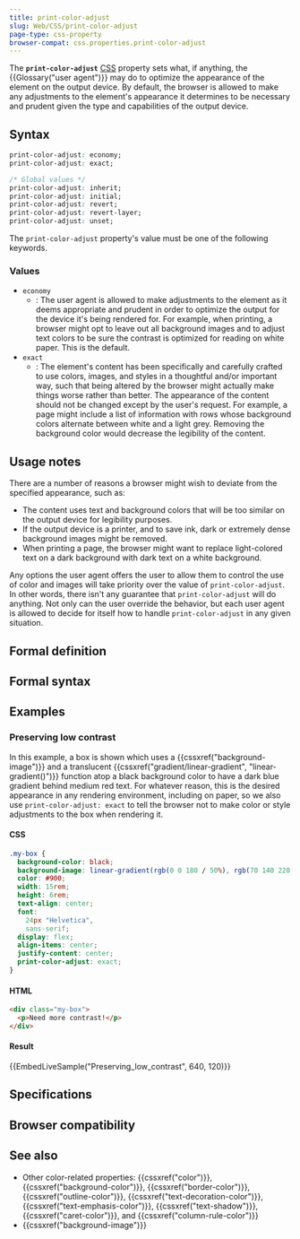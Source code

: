 ```yaml
---
title: print-color-adjust
slug: Web/CSS/print-color-adjust
page-type: css-property
browser-compat: css.properties.print-color-adjust
---
```




The **`print-color-adjust`** [CSS](/Web/CSS) property sets what, if anything, the {{Glossary("user agent")}} may do to optimize the appearance of the element on the output device.
By default, the browser is allowed to make any adjustments to the element's appearance it determines to be necessary and prudent given the type and capabilities of the output device.

## Syntax

```css
print-color-adjust: economy;
print-color-adjust: exact;

/* Global values */
print-color-adjust: inherit;
print-color-adjust: initial;
print-color-adjust: revert;
print-color-adjust: revert-layer;
print-color-adjust: unset;
```

The `print-color-adjust` property's value must be one of the following keywords.

### Values

- `economy`
  - : The user agent is allowed to make adjustments to the element as it deems appropriate and prudent in order to optimize the output for the device it's being rendered for.
    For example, when printing, a browser might opt to leave out all background images and to adjust text colors to be sure the contrast is optimized for reading on white paper.
    This is the default.
- `exact`
  - : The element's content has been specifically and carefully crafted to use colors, images, and styles in a thoughtful and/or important way, such that being altered by the browser might actually make things worse rather than better.
    The appearance of the content should not be changed except by the user's request.
    For example, a page might include a list of information with rows whose background colors alternate between white and a light grey.
    Removing the background color would decrease the legibility of the content.

## Usage notes

There are a number of reasons a browser might wish to deviate from the specified appearance, such as:

- The content uses text and background colors that will be too similar on the output device for legibility purposes.
- If the output device is a printer, and to save ink, dark or extremely dense background images might be removed.
- When printing a page, the browser might want to replace light-colored text on a dark background with dark text on a white background.

Any options the user agent offers the user to allow them to control the use of color and images will take priority over the value of `print-color-adjust`.
In other words, there isn't any guarantee that `print-color-adjust` will do anything.
Not only can the user override the behavior, but each user agent is allowed to decide for itself how to handle `print-color-adjust` in any given situation.

## Formal definition



## Formal syntax



## Examples

### Preserving low contrast

In this example, a box is shown which uses a {{cssxref("background-image")}} and a translucent {{cssxref("gradient/linear-gradient", "linear-gradient()")}} function atop a black background color to have a dark blue gradient behind medium red text.
For whatever reason, this is the desired appearance in any rendering environment, including on paper, so we also use `print-color-adjust: exact` to tell the browser not to make color or style adjustments to the box when rendering it.

#### CSS

```css
.my-box {
  background-color: black;
  background-image: linear-gradient(rgb(0 0 180 / 50%), rgb(70 140 220 / 50%));
  color: #900;
  width: 15rem;
  height: 6rem;
  text-align: center;
  font:
    24px "Helvetica",
    sans-serif;
  display: flex;
  align-items: center;
  justify-content: center;
  print-color-adjust: exact;
}
```

#### HTML

```html
<div class="my-box">
  <p>Need more contrast!</p>
</div>
```

#### Result

{{EmbedLiveSample("Preserving_low_contrast", 640, 120)}}

## Specifications



## Browser compatibility



## See also

- Other color-related properties: {{cssxref("color")}}, {{cssxref("background-color")}}, {{cssxref("border-color")}}, {{cssxref("outline-color")}}, {{cssxref("text-decoration-color")}}, {{cssxref("text-emphasis-color")}}, {{cssxref("text-shadow")}}, {{cssxref("caret-color")}}, and {{cssxref("column-rule-color")}}
- {{cssxref("background-image")}}
